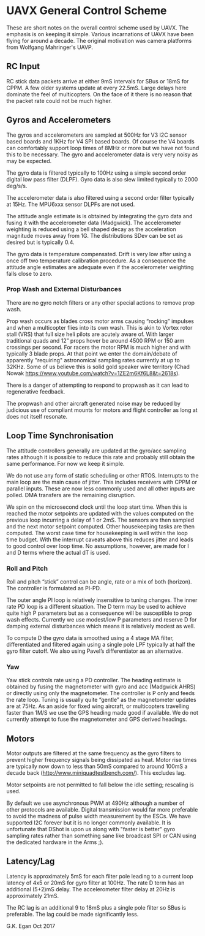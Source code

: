 # UAVX General Control Scheme #

These are short notes on the overall control scheme used by UAVX. The emphasis is on keeping it simple. Various incarnations of UAVX have been flying for around a decade. The original motivation was camera platforms from Wolfgang Mahringer's UAVP. 

## RC Input ##

RC stick data packets arrive at either 9mS intervals for SBus or 18mS for CPPM. A few older systems update at every 22.5mS. Large delays here dominate the feel of multicopters. On the face of it there is no reason that the packet rate could not be much higher.

## Gyros and Accelerometers ##

The gyros and accelerometers are sampled at 500Hz for V3 I2C sensor based boards and 1KHz for V4 SPI based boards. Of course the V4 boards can comfortably support loop times of 8MHz or more but we have not found this to be necessary. The gyro and accelerometer data is very very noisy as may be expected. 

The gyro data is  filtered typically to 100Hz using a simple second order digital low pass filter (DLPF).  Gyro data is also slew limited typically to 2000 deg/s/s.

The accelerometer data is also filtered using a second order filter typically at 15Hz.  The MPU6xxx sensor DLPFs are not used.

The attitude angle estimate is is obtained by integrating the gyro data and fusing it with the accelerometer data (Madgwick). The accelerometer weighting is reduced using a bell shaped decay as the acceleration magnitude moves away from 1G. The distributions SDev can be set as desired but is typically 0.4.

The gyro data is temperature compensated. Drift is very low after using a once off two temperature calibration procedure. As a consequence the attitude angle estimates are adequate even if the accelerometer weighting falls close to zero.

### Prop Wash and External Disturbances ###

There are no gyro notch filters or any other special actions to remove prop wash.

Prop wash occurs as blades cross motor arms causing “rocking” impulses and when a multicopter flies into its own wash. This is akin to Vortex rotor stall (VRS) that full size heli pilots are acutely aware of.  With larger traditional quads and 12” props hover be around 4500 RPM or 150 arm crossings per second.  For racers the motor RPM is much higher and with typically 3 blade props. At that point we enter the domain/debate of apparently "requiring" astronomical sampling rates currently at up to 32KHz. Some of us believe this is solid gold speaker wire territory (Chad Nowak https://www.youtube.com/watch?v=1ZE2m6Kf6L8&t=2618s).

There is a danger of attempting to respond to propwash as it can lead to regenerative feedback. 

The propwash and other aircraft generated noise may be reduced by judicious use of compliant mounts for motors and flight controller as long at does not itself resonate.

## Loop Time Synchronisation ##

The attitude controllers generally are updated at the gyro/acc sampling rates although it is possible to reduce this rate and probably still obtain the same performance. For now we keep it simple.

We do not use any form of static scheduling or other RTOS. Interrupts to the main loop are the main cause of jitter. This includes receivers with CPPM or parallel inputs. These are now less commonly used and all other inputs are polled. DMA transfers are the remaining disruption.  

We spin on the microsecond clock until the loop start time. When this is reached the motor setpoints are updated with the values computed on the previous loop incurring a delay of 1 or 2mS. The sensors are then sampled and the next motor setpoint computed.  Other housekeeping tasks are then computed. The worst case time for housekeeping is well within the loop time budget. With the interrupt caveats above this reduces jitter and leads to good control over loop time. No assumptions, however, are made for I and D terms where the actual dT is used. 

### Roll and Pitch ###

Roll and pitch “stick” control can be angle, rate or a mix of both (horizon). The controller is formulated as PI-PD.

The outer angle PI loop is relatively insensitive to tuning changes. The inner rate PD loop is a different situation. The D term may be used to achieve quite high P parameters but as a consequence will be susceptible to prop wash effects.  Currently we use modest/low P parameters and reserve D for damping external disturbances which means it is relatively modest as well.

To compute D the gyro data is smoothed using a 4 stage MA filter, differentiated and filtered again using a single pole LPF typically at half the gyro filter cutoff. We also using Pavel’s differentiator as an alternative.

### Yaw ###

Yaw stick controls rate using a PD controller.  The heading estimate is obtained by fusing the magnetometer with gyro and acc (Madgwick AHRS) or directly using only the magnetometer.  The controller is P only and feeds the rate loop.  Tuning is usually quite “gentle” as the magnetometer updates are at 75Hz. As an aside for fixed wing aircraft, or multicopters travelling faster than 1M/S we use the GPS heading made good if available. We do not currently attempt to fuse the magnetometer and GPS derived headings.

## Motors ##

Motor outputs are filtered at the same frequency as the gyro filters to prevent higher frequency signals being dissipated as heat. Motor rise times are typically now down to less than 50mS  compared to around 100mS a decade back (http://www.miniquadtestbench.com/). This excludes lag.

Motor setpoints are not permitted to fall below the idle setting; rescaling is used.

By default we use asynchronous PWM at 490Hz although a number of other protocols are available. Digital transmission would far more preferable to avoid the madness of pulse width measurement by the ESCs. We have supported I2C forever but it is no longer commonly available. It is unfortunate that DShot is upon us along with "faster is better" gyro sampling rates rather than something sane like broadcast SPI or CAN using the dedicated hardware in the Arms ;).

## Latency/Lag ##

Latency is approximately 5mS for each filter pole leading to a current loop latency of 4x5 or 20mS for gyro filter at 100Hz. The rate D term has an additional (5+2)mS delay. The accelerometer filter delay at 20Hz is approximately 21mS.

The RC lag is an additional 9 to 18mS plus a single pole filter so SBus is preferable. The lag could be made significantly less.

G.K. Egan Oct 2017
